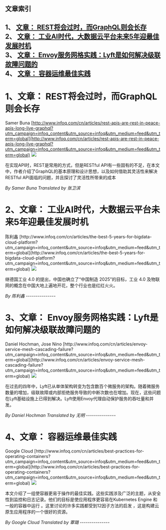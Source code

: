 ## 文章索引
1、 <a href="#1文章-rest将会过时而graphql则会长存" >文章： REST将会过时，而GraphQL则会长存</a><br/>
2、 <a href="#2文章-工业ai时代大数据云平台未来5年迎最佳发展时机" >文章： 工业AI时代，大数据云平台未来5年迎最佳发展时机</a><br/>
3、 <a href="#3文章-envoy服务网格实践lyft是如何解决级联故障问题的" >文章： Envoy服务网格实践：Lyft是如何解决级联故障问题的</a><br/>
4、 <a href="#4文章-容器运维最佳实践" >文章： 容器运维最佳实践</a><br/><h1 id="#title_0" >1、文章： REST将会过时，而GraphQL则会长存</h1>
Samer Buna
[http://www.infoq.com/cn/articles/rest-apis-are-rest-in-peace-apis-long-live-graphql?utm_campaign=infoq_content&utm_source=infoq&utm_medium=feed&utm_term=global](http://www.infoq.com/cn/articles/rest-apis-are-rest-in-peace-apis-long-live-graphql?utm_campaign=infoq_content&utm_source=infoq&utm_medium=feed&utm_term=global)
<img src="https://res.infoq.com/articles/rest-apis-are-rest-in-peace-apis-long-live-graphql/zh/smallimage/book-cover-leadership-agility-1516406885241-1534525057039.jpg"/><p>在实现API时，REST是常用的方式，但是RESTful API有一些固有的不足，在本文中，作者介绍了GraphQL的基本原理和设计思想，以及如何借助其灵活性来解决RESTful API面临的问题，并且探讨了灵活性所带来的成本</p> <i>By Samer Buna</i> <i> Translated by 张卫滨 </i>
---------------
<h1 id="#title_1" >2、文章： 工业AI时代，大数据云平台未来5年迎最佳发展时机</h1>
陈利鑫
[http://www.infoq.com/cn/articles/the-best-5-years-for-bigdata-cloud-platform?utm_campaign=infoq_content&utm_source=infoq&utm_medium=feed&utm_term=global](http://www.infoq.com/cn/articles/the-best-5-years-for-bigdata-cloud-platform?utm_campaign=infoq_content&utm_source=infoq&utm_medium=feed&utm_term=global)
<img src="https://res.infoq.com/articles/the-best-5-years-for-bigdata-cloud-platform/zh/smallimage/agil-series-1508534878617-1534523550314.jpeg"/><p>继德国工业 4.0 的提出，中国也确立了“中国制造 2025”的目标，工业 4.0 及物联网的概念在中国大地上遍地开花，整个行业也是红红火火。</p> <i>By 陈利鑫</i>
---------------
<h1 id="#title_2" >3、文章： Envoy服务网格实践：Lyft是如何解决级联故障问题的</h1>
Daniel Hochman, Jose Nino
[http://www.infoq.com/cn/articles/envoy-service-mesh-cascading-failure?utm_campaign=infoq_content&utm_source=infoq&utm_medium=feed&utm_term=global](http://www.infoq.com/cn/articles/envoy-service-mesh-cascading-failure?utm_campaign=infoq_content&utm_source=infoq&utm_medium=feed&utm_term=global)
<img src="https://res.infoq.com/articles/envoy-service-mesh-cascading-failure/zh/smallimage/envoy-service-mesh-cascading-failure-logo-1533332002940-1534522048395.jpeg"/><p>在过去的四年中，Lyft已从单体架构转变为包含数百个微服务的架构。随着微服务数量的增加，级联故障或内部拒绝服务导致的中断次数也在增加。现在，这些问题在Lyft基础设施上已得到解决。Lyft使用Envoy代理自动保护服务的吞吐量和并发。</p> <i>By Daniel Hochman</i> <i> Translated by 无明</i>
---------------
<h1 id="#title_3" >4、文章： 容器运维最佳实践</h1>
Google Cloud
[http://www.infoq.com/cn/articles/best-practices-for-operating-containers?utm_campaign=infoq_content&utm_source=infoq&utm_medium=feed&utm_term=global](http://www.infoq.com/cn/articles/best-practices-for-operating-containers?utm_campaign=infoq_content&utm_source=infoq&utm_medium=feed&utm_term=global)
<img src="https://res.infoq.com/articles/best-practices-for-operating-containers/zh/smallimage/Getting-to-Know-Graal-the-New-Java-JIT-Compiler-logo-1531559646800-1534525329786.jpg"/><p>本文介绍了一组使容器更易于操作的最佳实践。这些实践涉及广泛的主题，从安全性到监控和日志记录。他们的目标是使应用程序更容易在Kubernetes Engine 和一般的容器中运行 。这里讨论的许多实践都受到12因子方法的启发 ，这是构建云原生应用程序的一个很好的资源。</p> <i>By Google Cloud</i> <i> Translated by 覃璐</i>
---------------